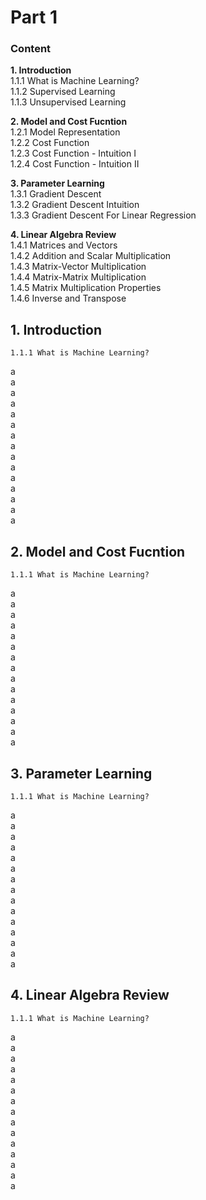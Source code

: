 # Part 1
### Content  

**1. Introduction**  
1.1.1 What is Machine Learning?  
1.1.2 Supervised Learning  
1.1.3 Unsupervised Learning  

**2. Model and Cost Fucntion**  
1.2.1 Model Representation  
1.2.2 Cost Function  
1.2.3 Cost Function - Intuition I  
1.2.4 Cost Function - Intuition II  

**3. Parameter Learning**  
1.3.1 Gradient Descent  
1.3.2 Gradient Descent Intuition  
1.3.3 Gradient Descent For Linear Regression  

**4. Linear Algebra Review**  
1.4.1 Matrices and Vectors  
1.4.2 Addition and Scalar Multiplication  
1.4.3 Matrix-Vector Multiplication  
1.4.4 Matrix-Matrix Multiplication  
1.4.5 Matrix Multiplication Properties  
1.4.6 Inverse and Transpose  

## 1. Introduction  
	1.1.1 What is Machine Learning?  
a  
a  
a  
a  
a  
a  
a  
a  
a  
a  
a  
a  
a  
a  
a  
	
	
## 2. Model and Cost Fucntion
	1.1.1 What is Machine Learning?  
a  
a  
a  
a  
a  
a  
a  
a  
a  
a  
a  
a  
a  
a  
a  



## 3. Parameter Learning 
	1.1.1 What is Machine Learning?  
a  
a  
a  
a  
a  
a  
a  
a  
a  
a  
a  
a  
a  
a  
a  

	

## 4. Linear Algebra Review  
	1.1.1 What is Machine Learning?  
a  
a  
a  
a  
a  
a  
a  
a  
a  
a  
a  
a  
a  
a  
a  


	
	













 